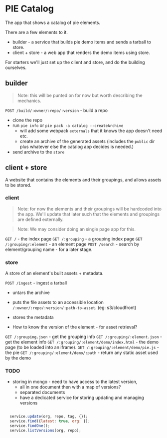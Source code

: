 # PIE Catalog

The app that shows a catalog of pie elements.

There are a few elements to it.

* builder - a service that builds pie demo items and sends a tarball to store.
* client + store - a web app that renders the demo items using store.

For starters we'll just set up the client and store, and do the building ourselves.


## builder 

> Note: this will be punted on for now but worth describing the mechanics.

`POST /build/:owner/:repo/:version` - build a repo 

* clone the repo
* run `pie info` or `pie pack -a catalog --createArchive` 
  * will add some webpack `externals` that it knows the app doesn't need etc.
  * create an archive of the generated assets (includes the `public` dir plus whatever else the catalog app decides is needed.)
* send archive to the `store`

## client + store

A website that contains the elements and their groupings, and allows assets to be stored.

### client 

> Note: for now the elements and their groupings will be hardcoded into the app. We'll update that later such that the elements and groupings are defined externally.

> Note: We may consider doing an single page app for this.

`GET /` - the index page
`GET /:grouping` - a grouping index page 
`GET /:grouping/:element` - an element page
`POST /search` - search by element/grouping name - for a later stage.

### store 

A store of an element's built assets + metadata.

`POST /ingest` - ingest a tarball

* untars the archive 
* puts the file assets to an accessible location `/:owner/:repo/:version/:path-to-asset`. (eg: s3/cloudfront)
* stores the metadata

* How to know the version of the element - for asset retrieval?

`GET /:grouping.json` - get the grouping info
`GET /:grouping/:element.json` - get the element info
`GET /:grouping/:element/demo/index.html` - the demo page (to be loaded into an iframe).
`GET /:grouping/:element/demo/pie.js` - the pie
`GET /:grouping/:element/demo/:path` - return any static asset used by the demo 



### TODO

* storing in mongo - need to have access to the latest version, 
  * all in one document then with a map of versions?
  * separated documents
  * have a dedicated service for storing updating and managing versions


```javascript

  service.update(org, repo, tag, {});
  service.find({latest: true, org: });
  service.findOne();
  service.listVersions(org, repo);

```